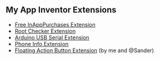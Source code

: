 ## My App Inventor Extensions

- [Free InAppPurchases Extension](Billing)
- [Root Checker Extension](RootChecker)
- [Arduino USB Serial Extension](https://community.thunkable.com/t/free-arduino-usb-serial-extension/2624?u=pavi2410)
- [Phone Info Extension](https://community.thunkable.com/t/free-phone-info-extension/1600?u=pavi2410)
- [Floating Action Button Extension](https://community.thunkable.com/t/free-fab-extension-material-ui-feature/3488?u=pavi2410) (by me and @Sander)
